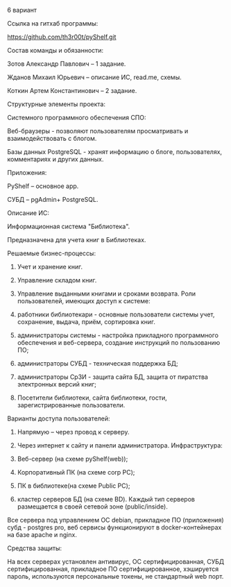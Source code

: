 6 вариант

Ссылка на гитхаб программы: 

https://github.com/th3r00t/pyShelf.git

Состав команды и обязанности: 

Зотов Александр Павлович – 1 задание.

Жданов Михаил Юрьевич – описание ИС, read.me, схемы.

Коткин Артем  Константинович – 2 задание.

Структурные элементы проекта:

Системного программного обеспечения СПО:

Веб-браузеры - позволяют пользователям просматривать и взаимодействовать с блогом.

Базы данных PostgreSQL  - хранят информацию о блоге, пользователях, комментариях и других данных.

Приложения:

PyShelf – основное app.

СУБД – pgAdmin+ PostgreSQL.

Описание ИС:

Информационная система "Библиотека".

Предназначена для учета книг в Библиотеках.

Решаемые бизнес-процессы:

1.	Учет и хранение книг.
2.	Управление складом книг.
3.	Управление выданными книгами и сроками возврата.
Роли пользователей, имеющих доступ к системе:

1. работники библиотекари - основные пользователи системы учет, сохранение, выдача, приём, сортировка книг.
2. администраторы системы - настройка прикладного программного обеспечения и веб-сервера, создание инструкций по пользованию ПО;
3. администраторы СУБД - техническая поддержка БД;
4. администраторы СрЗИ - защита сайта БД, защита от пиратства электронных версий книг;
5. Посетители библиотеки, сайта библиотеки, гости, зарегистрированные пользователи.

Варианты доступа пользователей:

1.	Напрямую – через провод к  серверу.
2.	Через интернет к  сайту и панели администратора.
Инфраструктура: 

1.	Веб-сервер (на схеме pyShelf(web));
2.	Корпоративный ПК (на схеме corp PC);
3.	ПК в библиотеке(на схеме Public PC);
4.	кластер серверов БД (на схеме BD).
Каждый тип серверов размещается в своей сетевой зоне (public/inside).

Все сервера под управлением ОС debian, прикладное ПО (приложения) субд - postgres pro, веб сервисы функционируют в docker-контейнерах на базе  apache и nginx.

Средства защиты:

На всех серверах установлен антивирус, ОС сертифицированная, СУБД сертифицированная, прикладное ПО сертифицированное, хэшируется пароль, используются  персональные токены, не  стандартный web порт.






